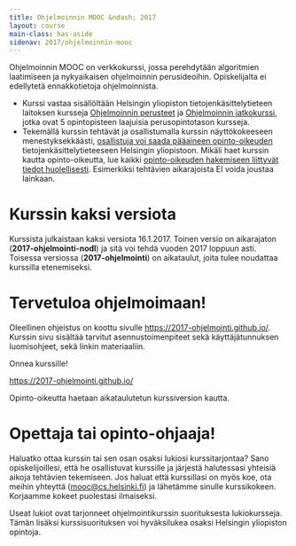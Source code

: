 ```yaml
---
title: Ohjelmoinnin MOOC &ndash; 2017
layout: course
main-class: has-aside
sidenav: 2017/ohjelmoinnin-mooc
---
```


Ohjelmoinnin MOOC on verkkokurssi, jossa perehdytään algoritmien laatimiseen ja nykyaikaisen ohjelmoinnin perusideoihin. Opiskelijalta ei edellytetä ennakkotietoja ohjelmoinnista.

- Kurssi vastaa sisällöltään Helsingin yliopiston tietojenkäsittelytieteen laitoksen kursseja <a href="http://www.cs.helsinki.fi/courses/581325/" target="_blank"  onclick="ga('send', 'event', 'link', 'click', 'outbound-ohpe')">Ohjelmoinnin perusteet</a> ja <a href="http://www.cs.helsinki.fi/courses/582103/" target="_blank" onclick="ga('send', 'event', 'link', 'click', 'outbound-ohja')">Ohjelmoinnin jatkokurssi</a>, jotka ovat 5 opintopisteen laajuisia perusopintotason kursseja.
- Tekemällä kurssin tehtävät ja osallistumalla kurssin näyttökokeeseen menestyksekkäästi, [osallistuja voi saada pääaineen opinto-oikeuden](opinto-oikeus.html) tietojenkäsittelytieteeseen Helsingin yliopistoon. Mikäli haet kurssin kautta opinto-oikeutta, lue kaikki [opinto-oikeuden hakemiseen liittyvät tiedot huolellisesti](opinto-oikeus.html). Esimerkiksi tehtävien aikarajoista EI voida joustaa lainkaan.


# Kurssin kaksi versiota

Kurssista julkaistaan kaksi versiota 16.1.2017. Toinen versio on aikarajaton (**2017-ohjelmointi-nodl**) ja sitä voi tehdä vuoden 2017 loppuun asti. Toisessa versiossa (**2017-ohjelmointi**) on aikataulut, joita tulee noudattaa kurssilla etenemiseksi.

# Tervetuloa ohjelmoimaan!

Oleellinen ohjeistus on koottu sivulle <a class="action" href="https://2017-ohjelmointi.github.io/"  onclick="ga('send', 'event', 'button', 'click', 'outbound-materiaali')">https://2017-ohjelmointi.github.io/</a>. Kurssin sivu sisältää tarvitut asennustoimenpiteet sekä käyttäjätunnuksen luomisohjeet, sekä linkin materiaaliin.

Onnea kurssille!

<div class="actions">
	<a class="action" href="https://2017-ohjelmointi.github.io/"  onclick="ga('send', 'event', 'button', 'click', 'outbound-materiaali')">https://2017-ohjelmointi.github.io/</a>
</div>


Opinto-oikeutta haetaan aikataulutetun kurssiversion kautta. 

# Opettaja tai opinto-ohjaaja!

Haluatko ottaa kurssin tai sen osan osaksi lukiosi kurssitarjontaa? Sano opiskelijoillesi, että he osallistuvat kurssille ja järjestä halutessasi yhteisiä aikoja tehtävien tekemiseen. Jos haluat että kurssillasi on myös koe, ota meihin yhteyttä (<mooc@cs.helsinki.fi>) ja lähetämme sinulle kurssikokeen. Korjaamme kokeet puolestasi ilmaiseksi.

Useat lukiot ovat tarjonneet ohjelmointikurssin suorituksesta lukiokursseja. Tämän lisäksi kurssisuorituksen voi hyväksilukea osaksi Helsingin yliopiston opintoja. 

